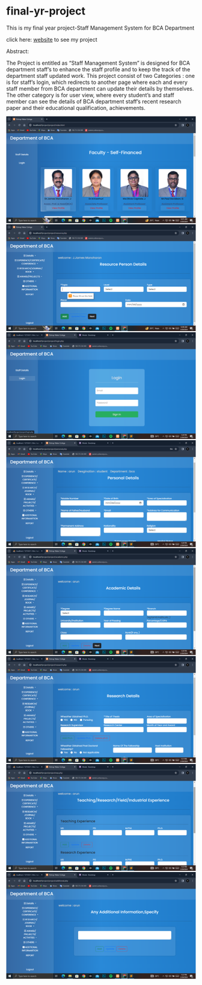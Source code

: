 # final-yr-project
This is my final year project-Staff Management System for BCA Department

click here: [website](https://arunkarthik-proj.000webhostapp.com/) to see my project

Abstract:

The Project  is entitled as “Staff Management System” is designed for BCA department staff’s to enhance the staff profile and to keep the track of the department staff updated work. 
This project consist of two Categories : one is for staff’s login, which redirects to another page where each and every staff member from BCA department can update their details by themselves. The other category is for user view, where every student’s and staff member can see the details of BCA department staff’s  recent research paper and their educational qualification, achievements.

![project screenshot](projectImg/1.png)
![project screenshot](projectImg/2.png)
![project screenshot](projectImg/3.png)
![project screenshot](projectImg/4.png)
![project screenshot](projectImg/5.png)
![project screenshot](projectImg/6.png)
![project screenshot](projectImg/7.png)
![project screenshot](projectImg/8.png)
